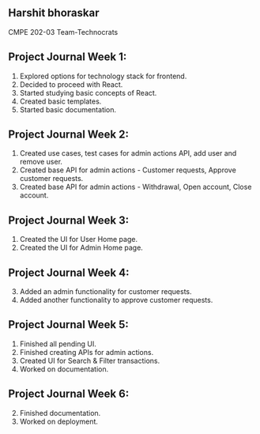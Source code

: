 ## Harshit bhoraskar 

CMPE 202-03 Team-Technocrats 

## Project Journal Week 1:
1. Explored options for technology stack for frontend. 
2. Decided to proceed with React.
3. Started studying basic concepts of React.
4. Created basic templates.
5. Started basic documentation.


## Project Journal Week 2:
1. Created use cases, test cases for admin actions API, add user and remove user.
2. Created base API for admin actions - Customer requests, Approve customer requests.
3. Created base API for admin actions - Withdrawal, Open account, Close account.


## Project Journal Week 3:
1. Created the UI for User Home page.
2. Created the UI for Admin Home page.



## Project Journal Week 4:
3. Added an admin functionality for customer requests.
4. Added another functionality to approve customer requests.


## Project Journal Week 5:
1. Finished all pending UI.
5. Finished creating APIs for admin actions.
6. Created UI for Search & Filter transactions.
7. Worked on documentation.

## Project Journal Week 6:
2. Finished documentation.
3. Worked on deployment.


